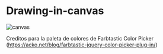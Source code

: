 # Drawing-in-canvas

![canvas](https://user-images.githubusercontent.com/33873762/44315630-c99dbc80-a3eb-11e8-9c26-0634285a77fb.PNG)


Creditos para la paleta de colores de Farbtastic Color Picker (https://acko.net/blog/farbtastic-jquery-color-picker-plug-in/)
